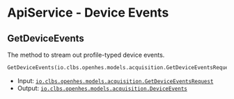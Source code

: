 # ApiService - Device Events

## GetDeviceEvents

The method to stream out profile-typed device events.

```proto
GetDeviceEvents(io.clbs.openhes.models.acquisition.GetDeviceEventsRequest) returns (io.clbs.openhes.models.acquisition.DeviceEvents)
```

- Input: [`io.clbs.openhes.models.acquisition.GetDeviceEventsRequest`](model-io-clbs-openhes-models-acquisition-getdeviceeventsrequest.md)
- Output: [`io.clbs.openhes.models.acquisition.DeviceEvents`](model-io-clbs-openhes-models-acquisition-deviceevents.md)

